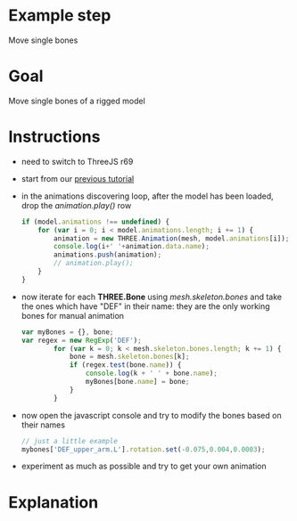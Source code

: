 Example step
============
Move single bones 

Goal
====
Move single bones of a rigged model

Instructions
============

+ need to switch to ThreeJS r69

+ start from our [previous tutorial](22_loading_skeleton_animations.md)

+ in the animations discovering loop, after the model has been loaded, drop the _animation.play()_ row

    ```javascript
    if (model.animations !== undefined) {
        for (var i = 0; i < model.animations.length; i += 1) {
            animation = new THREE.Animation(mesh, model.animations[i]);
            console.log(i+' '+animation.data.name);
            animations.push(animation);
            // animation.play();
        }
    }
    ```
    
+ now iterate for each __THREE.Bone__ using _mesh.skeleton.bones_ and take the ones which have "DEF" in their name: they
 are the only working bones for manual animation

    ```javascript
    var myBones = {}, bone;
    var regex = new RegExp('DEF');
            for (var k = 0; k < mesh.skeleton.bones.length; k += 1) {
                bone = mesh.skeleton.bones[k];
                if (regex.test(bone.name)) {
                    console.log(k + ' ' + bone.name);
                    myBones[bone.name] = bone;
                }
            }
    ```

+ now open the javascript console and try to modify the bones based on their names 

    ```javascript
    // just a little example
    mybones['DEF_upper_arm.L'].rotation.set(-0.075,0.004,0.0003);
    ```
    
+ experiment as much as possible and try to get your own animation

Explanation
===========